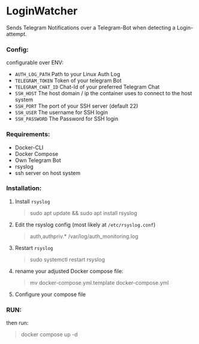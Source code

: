 # LoginWatcher

Sends Telegram Notifications over a Telegram-Bot when detecting a Login-attempt.

### Config:
configurable over ENV:

- ``AUTH_LOG_PATH`` Path to your Linux Auth Log
- ``TELEGRAM_TOKEN`` Token of your telegram Bot
- ``TELEGRAM_CHAT_ID`` Chat-Id of your preferred Telegram Chat
- ``SSH_HOST`` The host domain / ip the container uses to connect to the host system
- ``SSH_PORT`` The port of your SSH server (default 22)
- ``SSH_USER`` The username for SSH login
- ``SSH_PASSWORD`` The Password for SSH login


### Requirements:
- Docker-CLI
- Docker Compose
- Own Telegram Bot
- rsyslog
- ssh server on host system

### Installation:

1. Install ``rsyslog``
    > sudo apt update && sudo apt install rsyslog

2. Edit the rsyslog config (most likely at ``/etc/rsyslog.conf``)
    > auth,authpriv.*    /var/log/auth_monitoring.log
3. Restart ``rsyslog``
    > sudo systemctl restart rsyslog

4. rename your adjusted Docker compose file:
    > mv docker-compose.yml.template docker-compose.yml
   
5. Configure your compose file
### RUN:
then run:
> docker compose up -d